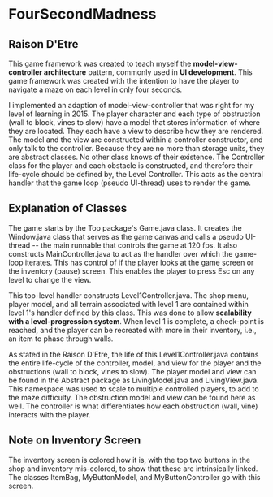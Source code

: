 # FourSecondMadness

## Raison D'Etre

This game framework was created to teach myself the **model-view-controller architecture** pattern, commonly used in **UI development**. This game framework was created with the intention to have the player to navigate a maze on each level in only four seconds. 

I implemented an adaption of model-view-controller that was right for my level of learning in 2015. The player character and each type of obstruction (wall to block, vines to slow) have a model that stores information of where they are located. They each have a view to describe how they are rendered. The model and the view are constructed within a controller constructor, and only talk to the controller. Because they are no more than storage units, they are abstract classes. No other class knows of their existence. The Controller class for the player and each obstacle is constructed, and therefore their life-cycle should be defined by, the Level Controller. This acts as the central handler that the game loop (pseudo UI-thread) uses to render the game. 



## Explanation of Classes
The game starts by the Top package's Game.java class. It creates the Window.java class that serves as the game canvas and calls a pseudo UI-thread -- the main runnable that controls the game at 120 fps. It also constructs MainController.java to act as the handler over which the game-loop iterates. This has control of if the player looks at the game screen or the inventory (pause) screen. This enables the player to press Esc on any level to change the view. 

This top-level handler constructs Level1Controller.java. The shop menu, player model, and all terrain associated with level 1 are contained within level 1's handler defined by this class. This was done to allow **scalability with a level-progression system**. When level 1 is complete, a check-point is reached, and the player can be recreated with more in their inventory, i.e., an item to phase through walls. 

As stated in the Raison D'Etre, the life of this Level1Controller.java contains the entire life-cycle of the controller, model, and view for the player and the obstructions (wall to block, vines to slow). The player model and view can be found in the Abstract package as LivingModel.java and LivingView.java. This namespace was used to scale to multiple controlled players, to add to the maze difficulty. The obstruction model and view can be found here as well. The controller is what differentiates how each obstruction (wall, vine) interacts with the player. 


## Note on Inventory Screen
The inventory screen is colored how it is, with the top two buttons in the shop and inventory mis-colored, to show that these are intrinsically linked. The classes ItemBag, MyButtonModel, and MyButtonController go with this screen. 
